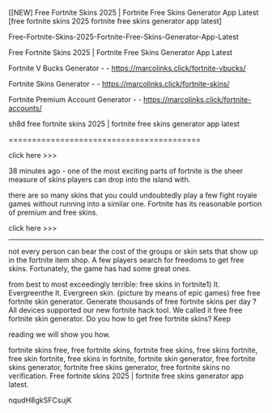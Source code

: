 [[NEW] Free Fortnite Skins 2025 | Fortnite Free Skins Generator App Latest [free fortnite skins 2025 fortnite free skins generator app latest]

Free-Fortnite-Skins-2025-Fortnite-Free-Skins-Generator-App-Latest

Free Fortnite Skins 2025 | Fortnite Free Skins Generator App Latest

Fortnite V Bucks Generator - - https://marcolinks.click/fortnite-vbucks/

Fortnite Skins Generator - - https://marcolinks.click/fortnite-skins/

Fortnite Premium Account Generator - - https://marcolinks.click/fortnite-accounts/

sh8d free fortnite skins 2025 | fortnite free skins generator app latest

=========================================

click here >>>

38 minutes ago - one of the most exciting parts of fortnite is the sheer measure of skins players can drop into the island with.

there are so many skins that you could undoubtedly play a few fight royale games without running into a similar one. Fortnite has its reasonable portion of premium and free skins.

click here >>>

------------------------------------------------------------------

not every person can bear the cost of the groups or skin sets that show up in the fortnite item shop. A few players search for freedoms to get free skins. Fortunately, the game has had some great ones.

from best to most exceedingly terrible: free skins in fortnite1) lt. Evergreenthe lt. Evergreen skin. (picture by means of epic games) free free fortnite skin generator. Generate thousands of free fortnite skins per day ? All devices supported our new fortnite hack tool. We called it free free fortnite skin generator. Do you how to get free fortnite skins? Keep

reading we will show you how.

fortnite skins free, free fortnite skins, fortnite free skins, free skins fortnite, free skin fortnite, free skins in fortnite, fortnite skin generator, free fortnite skins generator, fortnite free skins generator, free fortnite skins no verification. Free fortnite skins 2025 | fortnite free skins generator app latest.

nqudH8gkSFCsujK

